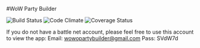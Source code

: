 #WoW Party Builder

![Build Status](https://codeship.com/projects/9158c7a0-e969-0133-0fbf-3282338abde5/status?branch=master)
![Code Climate](https://codeclimate.com/github/TheWillshow/wow-party-builder.png)
![Coverage Status](https://coveralls.io/repos/TheWillshow/wow-party-builder/badge.png)


If you do not have a battle net account, please feel free to use this account to view the app:
Email: wowopartybuilder@gmail.com
Pass: SVdW7d
